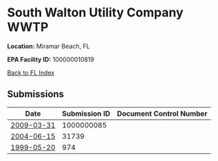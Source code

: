 # South Walton Utility Company WWTP

**Location:** Miramar Beach, FL

**EPA Facility ID:** 100000010819

[Back to FL Index](../../index.md)

## Submissions

| Date | Submission ID | Document Control Number |
|------|--------------|-------------------------|
| [2009-03-31](submissions/1000000085.md) | 1000000085 |  |
| [2004-06-15](submissions/31739.md) | 31739 |  |
| [1999-05-20](submissions/974.md) | 974 |  |
